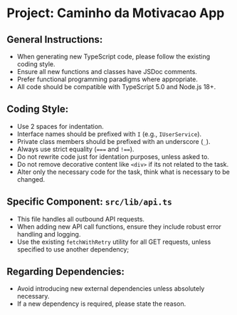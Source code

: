 # Project: Caminho da Motivacao App

## General Instructions:

- When generating new TypeScript code, please follow the existing coding style.
- Ensure all new functions and classes have JSDoc comments.
- Prefer functional programming paradigms where appropriate.
- All code should be compatible with TypeScript 5.0 and Node.js 18+.

## Coding Style:

- Use 2 spaces for indentation.
- Interface names should be prefixed with `I` (e.g., `IUserService`).
- Private class members should be prefixed with an underscore (`_`).
- Always use strict equality (`===` and `!==`).
- Do not rewrite code just for identation purposes, unless asked to.
- Do not remove decorative content like `<div>` if its not related to the task.
- Alter only the necessary code for the task, think what is necessary to be changed.

## Specific Component: `src/lib/api.ts`

- This file handles all outbound API requests.
- When adding new API call functions, ensure they include robust error handling and logging.
- Use the existing `fetchWithRetry` utility for all GET requests, unless specified to use another dependency;

## Regarding Dependencies:

- Avoid introducing new external dependencies unless absolutely necessary.
- If a new dependency is required, please state the reason.